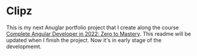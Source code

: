 # Clipz

This is my next Anuglar portfolio project that I create along the course [Complete Angular Developer in 2022: Zero to Mastery](https://www.udemy.com/course/complete-angular-developer-zero-to-mastery/). This readme will be updated when I finish the project. Now it's in early stage of the developmemt.

